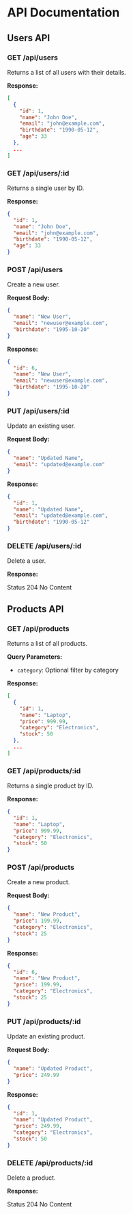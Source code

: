 # API Documentation

## Users API

### GET /api/users

Returns a list of all users with their details.

**Response:**

```json
[
  {
    "id": 1,
    "name": "John Doe",
    "email": "john@example.com",
    "birthdate": "1990-05-12",
    "age": 33
  },
  ...
]
```

### GET /api/users/:id

Returns a single user by ID.

**Response:**

```json
{
  "id": 1,
  "name": "John Doe",
  "email": "john@example.com",
  "birthdate": "1990-05-12",
  "age": 33
}
```

### POST /api/users

Create a new user.

**Request Body:**

```json
{
  "name": "New User",
  "email": "newuser@example.com",
  "birthdate": "1995-10-20"
}
```

**Response:**

```json
{
  "id": 6,
  "name": "New User",
  "email": "newuser@example.com",
  "birthdate": "1995-10-20"
}
```

### PUT /api/users/:id

Update an existing user.

**Request Body:**

```json
{
  "name": "Updated Name",
  "email": "updated@example.com"
}
```

**Response:**

```json
{
  "id": 1,
  "name": "Updated Name",
  "email": "updated@example.com",
  "birthdate": "1990-05-12"
}
```

### DELETE /api/users/:id

Delete a user.

**Response:**

Status 204 No Content

## Products API

### GET /api/products

Returns a list of all products.

**Query Parameters:**

- `category`: Optional filter by category

**Response:**

```json
[
  {
    "id": 1,
    "name": "Laptop",
    "price": 999.99,
    "category": "Electronics",
    "stock": 50
  },
  ...
]
```

### GET /api/products/:id

Returns a single product by ID.

**Response:**

```json
{
  "id": 1,
  "name": "Laptop",
  "price": 999.99,
  "category": "Electronics",
  "stock": 50
}
```

### POST /api/products

Create a new product.

**Request Body:**

```json
{
  "name": "New Product",
  "price": 199.99,
  "category": "Electronics",
  "stock": 25
}
```

**Response:**

```json
{
  "id": 6,
  "name": "New Product",
  "price": 199.99,
  "category": "Electronics",
  "stock": 25
}
```

### PUT /api/products/:id

Update an existing product.

**Request Body:**

```json
{
  "name": "Updated Product",
  "price": 249.99
}
```

**Response:**

```json
{
  "id": 1,
  "name": "Updated Product",
  "price": 249.99,
  "category": "Electronics",
  "stock": 50
}
```

### DELETE /api/products/:id

Delete a product.

**Response:**

Status 204 No Content

